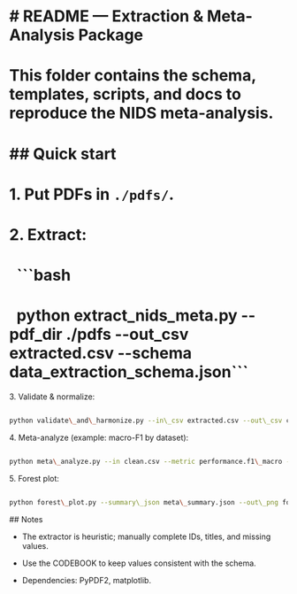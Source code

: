 # \# README — Extraction \& Meta-Analysis Package

# 

# This folder contains the schema, templates, scripts, and docs to reproduce the NIDS meta-analysis.

# 

# \## Quick start

# 1\. Put PDFs in `./pdfs/`.

# 2\. Extract:

# &nbsp;  ```bash

# &nbsp;  python extract\_nids\_meta.py --pdf\_dir ./pdfs --out\_csv extracted.csv --schema data\_extraction\_schema.json```

3\. Validate \& normalize:

```bash

python validate\_and\_harmonize.py --in\_csv extracted.csv --out\_csv clean.csv --out\_jsonl clean.jsonl

```

4\. Meta-analyze (example: macro-F1 by dataset):

```bash 

python meta\_analyze.py --in clean.csv --metric performance.f1\_macro --group datasets --out meta\_summary.csv --json\_out meta\_summary.json

```

5\. Forest plot:

```bash

python forest\_plot.py --summary\_json meta\_summary.json --out\_png forest.png

```



\## Notes



* The extractor is heuristic; manually complete IDs, titles, and missing values.



* Use the CODEBOOK to keep values consistent with the schema.



* Dependencies: PyPDF2, matplotlib.



